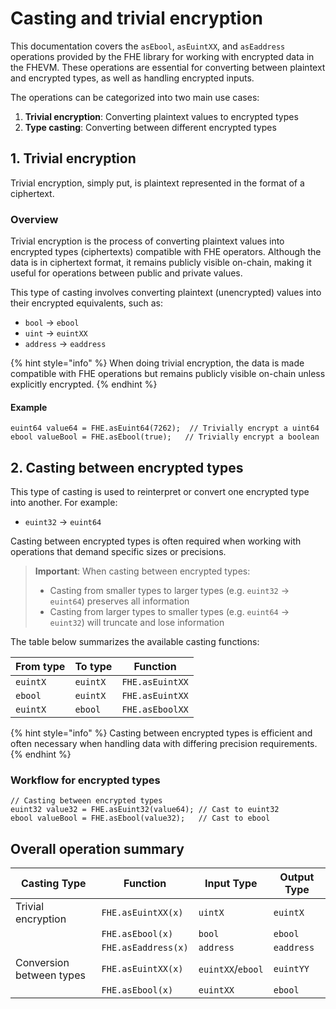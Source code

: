 # Casting and trivial encryption

This documentation covers the `asEbool`, `asEuintXX`, and `asEaddress` operations provided by the FHE library for working with encrypted data in the FHEVM. These operations are essential for converting between plaintext and encrypted types, as well as handling encrypted inputs.

The operations can be categorized into two main use cases:

1. **Trivial encryption**: Converting plaintext values to encrypted types
2. **Type casting**: Converting between different encrypted types

## 1. Trivial encryption

Trivial encryption, simply put, is plaintext represented in the format of a ciphertext.

### Overview

Trivial encryption is the process of converting plaintext values into encrypted types (ciphertexts) compatible with FHE operators. Although the data is in ciphertext format, it remains publicly visible on-chain, making it useful for operations between public and private values.

This type of casting involves converting plaintext (unencrypted) values into their encrypted equivalents, such as:

- `bool` → `ebool`
- `uint` → `euintXX`
- `address` → `eaddress`

{% hint style="info" %}
When doing trivial encryption, the data is made compatible with FHE operations but remains publicly visible on-chain unless explicitly encrypted.
{% endhint %}

#### **Example**

```solidity
euint64 value64 = FHE.asEuint64(7262);  // Trivially encrypt a uint64
ebool valueBool = FHE.asEbool(true);   // Trivially encrypt a boolean
```

## 2. Casting between encrypted types

This type of casting is used to reinterpret or convert one encrypted type into another. For example:

- `euint32` → `euint64`

Casting between encrypted types is often required when working with operations that demand specific sizes or precisions.

> **Important**: When casting between encrypted types:
>
> - Casting from smaller types to larger types (e.g. `euint32` → `euint64`) preserves all information
> - Casting from larger types to smaller types (e.g. `euint64` → `euint32`) will truncate and lose information

The table below summarizes the available casting functions:

| From type | To type  | Function        |
| --------- | -------- | --------------- |
| `euintX`  | `euintX` | `FHE.asEuintXX` |
| `ebool`   | `euintX` | `FHE.asEuintXX` |
| `euintX`  | `ebool`  | `FHE.asEboolXX` |

{% hint style="info" %}
Casting between encrypted types is efficient and often necessary when handling data with differing precision requirements.
{% endhint %}

### **Workflow for encrypted types**

```solidity
// Casting between encrypted types
euint32 value32 = FHE.asEuint32(value64); // Cast to euint32
ebool valueBool = FHE.asEbool(value32);   // Cast to ebool
```
## Overall operation summary

| Casting Type             | Function               | Input Type                        | Output Type |
| ------------------------ | ---------------------- | --------------------------------- | ----------- |
| Trivial encryption       | `FHE.asEuintXX(x)`     | `uintX`                           | `euintX`    |
|                          | `FHE.asEbool(x)`       | `bool`                            | `ebool`     |
|                          | `FHE.asEaddress(x)`    | `address`                         | `eaddress`  |
| Conversion between types | `FHE.asEuintXX(x)`     | `euintXX`/`ebool`                 | `euintYY`   |
|                          | `FHE.asEbool(x)`       | `euintXX`                         | `ebool`     |